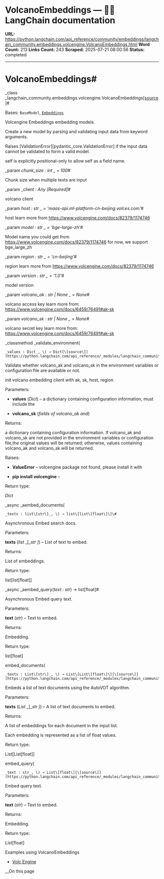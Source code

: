 # VolcanoEmbeddings — 🦜🔗 LangChain  documentation

**URL:** https://python.langchain.com/api_reference/community/embeddings/langchain_community.embeddings.volcengine.VolcanoEmbeddings.html
**Word Count:** 213
**Links Count:** 243
**Scraped:** 2025-07-21 08:00:56
**Status:** completed

---

# VolcanoEmbeddings\#

_class _langchain\_community.embeddings.volcengine.VolcanoEmbeddings[\[source\]](https://python.langchain.com/api_reference/_modules/langchain_community/embeddings/volcengine.html#VolcanoEmbeddings)\#     

Bases: `BaseModel`, [`Embeddings`](https://python.langchain.com/api_reference/core/embeddings/langchain_core.embeddings.embeddings.Embeddings.html#langchain_core.embeddings.embeddings.Embeddings "langchain_core.embeddings.embeddings.Embeddings")

Volcengine Embeddings embedding models.

Create a new model by parsing and validating input data from keyword arguments.

Raises \[ValidationError\]\[pydantic\_core.ValidationError\] if the input data cannot be validated to form a valid model.

self is explicitly positional-only to allow self as a field name.

_param _chunk\_size _: int_ _ = 100_\#     

Chunk size when multiple texts are input

_param _client _: Any_ _\[Required\]_\#     

volcano client

_param _host _: str_ _ = 'maas-api.ml-platform-cn-beijing.volces.com'_\#     

host learn more from <https://www.volcengine.com/docs/82379/1174746>

_param _model _: str_ _ = 'bge-large-zh'_\#     

Model name you could get from <https://www.volcengine.com/docs/82379/1174746> for now, we support bge\_large\_zh

_param _region _: str_ _ = 'cn-beijing'_\#     

region learn more from <https://www.volcengine.com/docs/82379/1174746>

_param _version _: str_ _ = '1.0'_\#     

model version

_param _volcano\_ak _: str | None_ _ = None_\#     

volcano access key learn more from: <https://www.volcengine.com/docs/6459/76491#ak-sk>

_param _volcano\_sk _: str | None_ _ = None_\#     

volcano secret key learn more from: <https://www.volcengine.com/docs/6459/76491#ak-sk>

_classmethod _validate\_environment\(

    _values : Dict_, \) → Dict[\[source\]](https://python.langchain.com/api_reference/_modules/langchain_community/embeddings/volcengine.html#VolcanoEmbeddings.validate_environment)\#     

Validate whether volcano\_ak and volcano\_sk in the environment variables or configuration file are available or not.

init volcano embedding client with ak, sk, host, region

Parameters:     

  * **values** \(_Dict_\) – a dictionary containing configuration information, must include the

  * **volcano\_sk** \(_fields_ _of_ _volcano\_ak and_\)

Returns:     

a dictionary containing configuration information. If volcano\_ak and volcano\_sk are not provided in the environment variables or configuration file,the original values will be returned; otherwise, values containing volcano\_ak and volcano\_sk will be returned.

Raises:     

  * **ValueError** – volcengine package not found, please install it with

  * **pip install volcengine** – 

Return type:     

_Dict_

_async _aembed\_documents\(

    _texts : list\[str\]_, \) → list\[list\[float\]\]\#     

Asynchronous Embed search docs.

Parameters:     

**texts** \(_list_ _\[__str_ _\]_\) – List of text to embed.

Returns:     

List of embeddings.

Return type:     

list\[list\[float\]\]

_async _aembed\_query\(_text : str_\) → list\[float\]\#     

Asynchronous Embed query text.

Parameters:     

**text** \(_str_\) – Text to embed.

Returns:     

Embedding.

Return type:     

list\[float\]

embed\_documents\(

    _texts : List\[str\]_, \) → List\[List\[float\]\][\[source\]](https://python.langchain.com/api_reference/_modules/langchain_community/embeddings/volcengine.html#VolcanoEmbeddings.embed_documents)\#     

Embeds a list of text documents using the AutoVOT algorithm.

Parameters:     

**texts** \(_List_ _\[__str_ _\]_\) – A list of text documents to embed.

Returns:     

A list of embeddings for each document in the input list.     

Each embedding is represented as a list of float values.

Return type:     

List\[List\[float\]\]

embed\_query\(

    _text : str_, \) → List\[float\][\[source\]](https://python.langchain.com/api_reference/_modules/langchain_community/embeddings/volcengine.html#VolcanoEmbeddings.embed_query)\#     

Embed query text.

Parameters:     

**text** \(_str_\) – Text to embed.

Returns:     

Embedding.

Return type:     

_List_\[float\]

Examples using VolcanoEmbeddings

  * [Volc Engine](https://python.langchain.com/docs/integrations/text_embedding/volcengine/)

__On this page